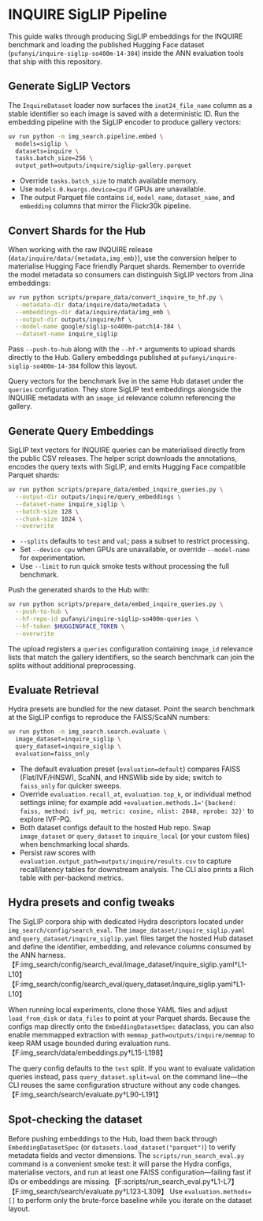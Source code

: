 # INQUIRE SigLIP Pipeline

This guide walks through producing SigLIP embeddings for the INQUIRE benchmark and
loading the published Hugging Face dataset (`pufanyi/inquire-siglip-so400m-14-384`)
inside the ANN evaluation tools that ship with this repository.

## Generate SigLIP Vectors

The `InquireDataset` loader now surfaces the `inat24_file_name` column as a stable
identifier so each image is saved with a deterministic ID. Run the embedding pipeline
with the SigLIP encoder to produce gallery vectors:

```bash
uv run python -m img_search.pipeline.embed \
  models=siglip \
  datasets=inquire \
  tasks.batch_size=256 \
  output_path=outputs/inquire/siglip-gallery.parquet
```

- Override `tasks.batch_size` to match available memory.
- Use `models.0.kwargs.device=cpu` if GPUs are unavailable.
- The output Parquet file contains `id`, `model_name`, `dataset_name`, and `embedding`
  columns that mirror the Flickr30k pipeline.

## Convert Shards for the Hub

When working with the raw INQUIRE release (`data/inquire/data/{metadata,img_emb}`), use
the conversion helper to materialise Hugging Face friendly Parquet shards. Remember to
override the model metadata so consumers can distinguish SigLIP vectors from Jina
embeddings:

```bash
uv run python scripts/prepare_data/convert_inquire_to_hf.py \
  --metadata-dir data/inquire/data/metadata \
  --embeddings-dir data/inquire/data/img_emb \
  --output-dir outputs/inquire/hf \
  --model-name google/siglip-so400m-patch14-384 \
  --dataset-name inquire_siglip
```

Pass `--push-to-hub` along with the `--hf-*` arguments to upload shards directly to the
Hub. Gallery embeddings published at
`pufanyi/inquire-siglip-so400m-14-384` follow this layout.

Query vectors for the benchmark live in the same Hub dataset under the `queries`
configuration. They store SigLIP text embeddings alongside the INQUIRE metadata with an
`image_id` relevance column referencing the gallery.

## Generate Query Embeddings

SigLIP text vectors for INQUIRE queries can be materialised directly from the public
CSV releases. The helper script downloads the annotations, encodes the query texts with
SigLIP, and emits Hugging Face compatible Parquet shards:

```bash
uv run python scripts/prepare_data/embed_inquire_queries.py \
  --output-dir outputs/inquire/query_embeddings \
  --dataset-name inquire_siglip \
  --batch-size 128 \
  --chunk-size 1024 \
  --overwrite
```

- `--splits` defaults to `test` and `val`; pass a subset to restrict processing.
- Set `--device cpu` when GPUs are unavailable, or override `--model-name` for
  experimentation.
- Use `--limit` to run quick smoke tests without processing the full benchmark.

Push the generated shards to the Hub with:

```bash
uv run python scripts/prepare_data/embed_inquire_queries.py \
  --push-to-hub \
  --hf-repo-id pufanyi/inquire-siglip-so400m-queries \
  --hf-token $HUGGINGFACE_TOKEN \
  --overwrite
```

The upload registers a `queries` configuration containing `image_id` relevance lists that
match the gallery identifiers, so the search benchmark can join the splits without
additional preprocessing.

## Evaluate Retrieval

Hydra presets are bundled for the new dataset. Point the search benchmark at the SigLIP
configs to reproduce the FAISS/ScaNN numbers:

```bash
uv run python -m img_search.search.evaluate \
  image_dataset=inquire_siglip \
  query_dataset=inquire_siglip \
  evaluation=faiss_only
```

- The default evaluation preset (`evaluation=default`) compares FAISS (Flat/IVF/HNSW),
  ScaNN, and HNSWlib side by side; switch to `faiss_only` for quicker sweeps.
- Override `evaluation.recall_at`, `evaluation.top_k`, or individual method settings
  inline; for example add
  `+evaluation.methods.1='{backend: faiss, method: ivf_pq, metric: cosine, nlist: 2048, nprobe: 32}'`
  to explore IVF-PQ.
- Both dataset configs default to the hosted Hub repo. Swap `image_dataset` or
  `query_dataset` to `inquire_local` (or your custom files) when benchmarking local
  shards.
- Persist raw scores with `evaluation.output_path=outputs/inquire/results.csv` to capture
  recall/latency tables for downstream analysis. The CLI also prints a Rich table with
  per-backend metrics.

## Hydra presets and config tweaks

The SigLIP corpora ship with dedicated Hydra descriptors located under
`img_search/config/search_eval`. The `image_dataset/inquire_siglip.yaml` and
`query_dataset/inquire_siglip.yaml` files target the hosted Hub dataset and define the
identifier, embedding, and relevance columns consumed by the ANN harness.【F:img_search/config/search_eval/image_dataset/inquire_siglip.yaml†L1-L10】【F:img_search/config/search_eval/query_dataset/inquire_siglip.yaml†L1-L10】

When running local experiments, clone those YAML files and adjust `load_from_disk` or
`data_files` to point at your Parquet shards. Because the configs map directly onto the
`EmbeddingDatasetSpec` dataclass, you can also enable memmapped extraction with
`memmap_path=outputs/inquire/memmap` to keep RAM usage bounded during evaluation runs.【F:img_search/data/embeddings.py†L15-L198】

The query config defaults to the `test` split. If you want to evaluate validation queries
instead, pass `query_dataset.split=val` on the command line—the CLI reuses the same
configuration structure without any code changes.【F:img_search/search/evaluate.py†L90-L191】

## Spot-checking the dataset

Before pushing embeddings to the Hub, load them back through
`EmbeddingDatasetSpec` (or `datasets.load_dataset("parquet")`) to verify metadata fields and
vector dimensions. The `scripts/run_search_eval.py` command is a convenient smoke test:
it will parse the Hydra configs, materialise vectors, and run at least one FAISS
configuration—failing fast if IDs or embeddings are missing.【F:scripts/run_search_eval.py†L1-L7】【F:img_search/search/evaluate.py†L123-L309】 Use
`evaluation.methods=[]` to perform only the brute-force baseline while you iterate on the
dataset layout.
